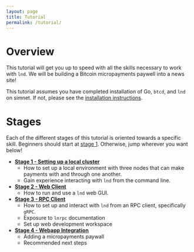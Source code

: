 ```yaml
---
layout: page
title: Tutorial
permalink: /tutorial/
---
```


# Overview

This tutorial will get you up to speed with all the skills necessary to work
with `lnd`. We will be building a Bitcoin micropayments paywell into a news
site!

This tutorial assumes you have completed installation of Go, `btcd`, and `lnd`
on simnet.  If not, please see the [installation instructions](/installation/).

# Stages

Each of the different stages of this tutorial is oriented towards a specific
skill. Beginners should start at [stage 1](/tutorial/01-lncli). Otherwise, jump
wherever you want below!

- **[Stage 1 - Setting up a local cluster](/tutorial/01-lncli)**
    - How to set up a local environment with three nodes that can make payments
      with and through one another.
    - Gain experience interacting with `lnd` from the command line.
- **[Stage 2 - Web Client](/tutorial/02-web-client)**
    - How to run and use a `lnd` web GUI.
- **[Stage 3 - RPC Client](/tutorial/03-rpc-client)**
    - How to set up and interact with `lnd` from an RPC client, specifically
      `gRPC`.
    - Exposure to `lnrpc` documentation
    - Set up web development workspace
- **[Stage 4 - Webapp Integration](/tutorial/04-webapp-integration)**
    - Adding a micropayments paywall
    - Recommended next steps
